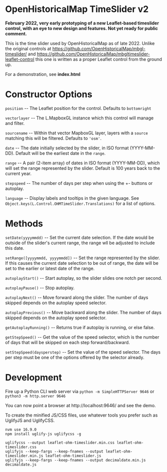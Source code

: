 # OpenHistoricalMap TimeSlider v2

**February 2022, very early prototyping of a new Leaflet-based timeslider control, with an eye to new design and features. Not yet ready for public comment.**

This is the time slider used by OpenHistoricalMap as of late 2022. Unlike the original controls at https://github.com/OpenHistoricalMap/mbgl-timeslider/ and https://github.com/OpenHistoricalMap/mbgltimeslider-leaflet-control this one is written as a proper Leaflet control from the ground up.

For a demonstration, see **index.html**


# Constructor Options

`position` -- The Leaflet position for the control. Defaults to `bottomright`

`vectorlayer` -- The L.MapboxGL instance which this control will manage and filter.

`sourcename` -- Within that vector MapboxGL layer, layers with a `source` matching this will be filtered. Defaults to `'osm'`.

`date` -- The date initially selected by the slider, in ISO format (YYYY-MM-DD). Default will be the earliest date in the `range`.

`range` -- A pair (2-item array) of dates in ISO format (YYYY-MM-DD), which will set the range represented by the slider. Default is 100 years back to the current year.

`stepspeed` -- The number of days per step when using the +- buttons or autoplay.

`language` -- Display labels and tooltips in the given language. See `Object.keys(L.Control.OHMTimeSlider.Translations)` for a list of options.


# Methods

`setDate(yyyymmdd)` -- Set the current date selection. If the date would be outside of the slider's current range, the range wll be adjusted to include this date.

`setRange([yyyymmdd, yyyymmdd])` -- Set the range represented by the slider. If this causes the current date selection to be out of range, the date will be set to the earlier or latest date of the range.

`autoplayStart()` -- Start autoplay, so the slider slides one notch per second.

`autoplayPause()` -- Stop autoplay.

`autoplayNext()` -- Move forward along the slider. The number of days skipped depends on the autoplay speed selector.

`autoplayPrevious()` -- Move backward along the slider. The number of days skipped depends on the autoplay speed selector.

`getAutoplayRunning()` -- Returns true if autoplay is running, or else false.

`getStepSpeed()` -- Get the value of the speed selector, which is the number of days that will be skipped on each step forward/backward.

`setStepSpeed(daysperstep)` -- Set the value of the speed selector. The days per step must be one of the options offered by the selector already.


# Development

Fire up a Python CLI web server via `python -m SimpleHTTPServer 9646` or `python3 -m http.server 9646`

You can now point a browser at http://localhost:9646/ and see the demo.

To create the minified JS/CSS files, use whatever tools you prefer such as UglifyJS and UglifyCSS.

```
nvm use 16.9.0
npm install uglify-js uglifycss -g

uglifycss --output leaflet-ohm-timeslider.min.css leaflet-ohm-timeslider.css
uglifyjs --keep-fargs --keep-fnames --output leaflet-ohm-timeslider.min.js leaflet-ohm-timeslider.js
uglifyjs --keep-fargs --keep-fnames --output decimaldate.min.js decimaldate.js
```
